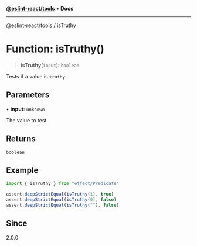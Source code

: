 [**@eslint-react/tools**](../README.md) • **Docs**

***

[@eslint-react/tools](../README.md) / isTruthy

# Function: isTruthy()

> **isTruthy**(`input`): `boolean`

Tests if a value is `truthy`.

## Parameters

• **input**: `unknown`

The value to test.

## Returns

`boolean`

## Example

```ts
import { isTruthy } from "effect/Predicate"

assert.deepStrictEqual(isTruthy(1), true)
assert.deepStrictEqual(isTruthy(0), false)
assert.deepStrictEqual(isTruthy(""), false)
```

## Since

2.0.0
